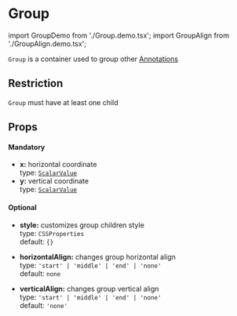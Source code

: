 # Group

import GroupDemo from './Group.demo.tsx';
import GroupAlign from './GroupAlign.demo.tsx';

`Group` is a container used to group other [Annotations](./000_intro.md)

<GroupDemo/>

## Restriction

`Group` must have at least one child

## Props

#### Mandatory

- **x:** horizontal coordinate<br />
  type: [`ScalarValue`](../500_types/scalarValue.md)<br/>
- **y:** vertical coordinate<br />
  type: [`ScalarValue`](../500_types/scalarValue.md)<br/>

#### Optional

- **style:** customizes group children style<br />
  type: `CSSProperties`<br/>
  default: `{}`

- **horizontalAlign:** changes group horizontal align<br />
  type: `'start' | 'middle' | 'end' | 'none'`<br/>
  default: `none`
- **verticalAlign:** changes group vertical align<br />
  type: `'start' | 'middle' | 'end' | 'none'`<br/>
  default: `'none'`

<GroupAlign/>

